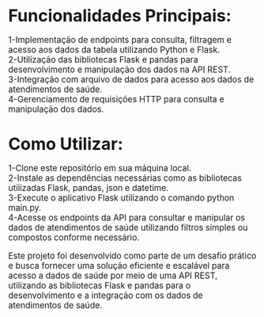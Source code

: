 <h1><strong style="font-size: larger;">Funcionalidades Principais:</strong></h1>
<p style="font-size: larger;">
  1-Implementação de endpoints para consulta, filtragem e acesso aos dados da tabela utilizando Python e Flask.<br>
  2-Utilização das bibliotecas Flask e pandas para desenvolvimento e manipulação dos dados na API REST.<br>
  3-Integração com arquivo de dados para acesso aos dados de atendimentos de saúde.<br>
  4-Gerenciamento de requisições HTTP para consulta e manipulação dos dados.<br>
</p>

<h1><strong style="font-size: larger;">Como Utilizar:</strong></h1>
<p style="font-size: larger;">
  1-Clone este repositório em sua máquina local.<br>
  2-Instale as dependências necessárias como as bibliotecas utilizadas Flask, pandas, json e datetime.<br>
  3-Execute o aplicativo Flask utilizando o comando python main.py.<br>
  4-Acesse os endpoints da API para consultar e manipular os dados de atendimentos de saúde utilizando filtros simples ou compostos conforme necessário.<br>
</p>

<p style="font-size: larger;">
  Este projeto foi desenvolvido como parte de um desafio prático e busca fornecer uma solução eficiente e escalável para acesso a dados de saúde por meio de uma API REST,
  utilizando as bibliotecas Flask e pandas para o desenvolvimento e a integração com os dados de atendimentos de saúde.
</p>
